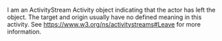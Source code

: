 I am an ActivityStream Activity object indicating that the actor has left the object. The target and origin usually have no defined meaning in this activity. See https://www.w3.org/ns/activitystreams#Leave for more information.
